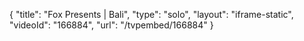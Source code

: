 {
    "title": "Fox Presents | Bali",
    "type": "solo",
    "layout": "iframe-static",
    "videoId": "166884",
    "url": "\/tvpembed\/166884"
}